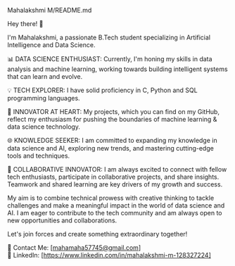 Mahalakshmi M/README.md

Hey there! 🌟

I'm Mahalakshmi, a passionate B.Tech student specializing in Artificial Intelligence and Data Science.

 📊 DATA SCIENCE ENTHUSIAST: Currently, I'm honing my skills in data analysis and machine learning, working towards building intelligent systems that can learn and evolve.

 💡 TECH EXPLORER: I have solid proficiency in C, Python and SQL programming languages.

 🚀 INNOVATOR AT HEART: My projects, which you can find on my GitHub, reflect my enthusiasm for pushing the boundaries of machine learning & data science technology.

 🌐 KNOWLEDGE SEEKER: I am committed to expanding my knowledge in data science and AI, exploring new trends, and mastering cutting-edge tools and techniques.

 🤝 COLLABORATIVE INNOVATOR: I am always excited to connect with fellow tech enthusiasts, participate in collaborative projects, and share insights.
    Teamwork and shared learning are key drivers of my growth and success.

My aim is to combine technical prowess with creative thinking to tackle challenges and make a meaningful impact in the world of data science and AI.
I am eager to contribute to the tech community and am always open to new opportunities and collaborations.

Let's join forces and create something extraordinary together!

 📧 Contact Me: [mahamaha57745@gmail.com]  
 🔗 LinkedIn: [https://www.linkedin.com/in/mahalakshmi-m-128327224]
